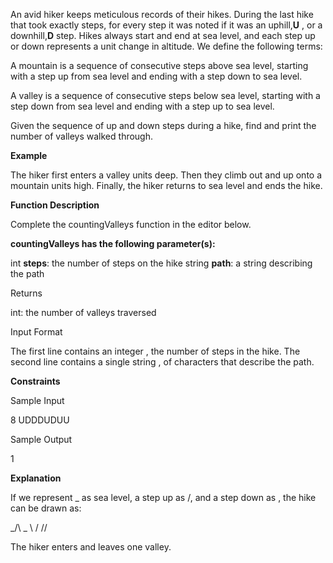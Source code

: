 An avid hiker keeps meticulous records of their hikes. During the last hike that took exactly  steps, for every step it was noted if it was an uphill,**U** , or a downhill,**D**  step. Hikes always start and end at sea level, and each step up or down represents a  unit change in altitude. We define the following terms:

A mountain is a sequence of consecutive steps above sea level, starting with a step up from sea level and ending with a step down to sea level.

A valley is a sequence of consecutive steps below sea level, starting with a step down from sea level and ending with a step up to sea level.

Given the sequence of up and down steps during a hike, find and print the number of valleys walked through.


**Example**

 

The hiker first enters a valley  units deep. Then they climb out and up onto a mountain  units high. Finally, the hiker returns to sea level and ends the hike.

**Function Description**

Complete the countingValleys function in the editor below.

**countingValleys has the following parameter(s):**

int **steps**: the number of steps on the hike
string **path**: a string describing the path


Returns

int: the number of valleys traversed


Input Format

The first line contains an integer , the number of steps in the hike.
The second line contains a single string , of  characters that describe the path.

**Constraints**

Sample Input

8
UDDDUDUU

Sample Output

1


**Explanation**

If we represent _ as sea level, a step up as /, and a step down as \, the hike can be drawn as:

_/\      _
   \    /
    \/\/

The hiker enters and leaves one valley.